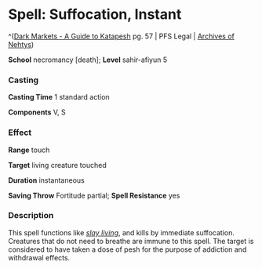 # Spell: Suffocation, Instant

^([Dark Markets - A Guide to Katapesh][ss-instant-suffocation] pg. 57 | PFS Legal | [Archives of Nehtys][sn-instant-suffocation])

**School** necromancy [death]; **Level** sahir-afiyun 5

### Casting

**Casting Time** 1 standard action  

**Components** V, S

### Effect

**Range** touch  

**Target** living creature touched  

**Duration** instantaneous  

**Saving Throw** Fortitude partial; **Spell Resistance** yes

### Description

This spell functions like _[slay living]_, and kills by immediate suffocation. Creatures that do not need to breathe are immune to this spell. The target is considered to have taken a dose of pesh for the purpose of addiction and withdrawal effects.

[ss-instant-suffocation]: http://paizo.com/store/downloads/p
[sn-instant-suffocation]: http://www.archivesofnethys.com/SpellDisplay.aspx?ItemName=Suffocation%2C%20Instant
[slay living]: http://www.archivesofnethys.com/SpellDisplay.aspx?ItemName=slay%20living
